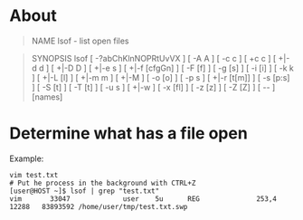 # About

>NAME
       lsof - list open files

>SYNOPSIS
       lsof  [  -?abChKlnNOPRtUvVX ] [ -A A ] [ -c c ] [ +c c ] [ +|-d d ] [ +|-D D ] [ +|-e s ] [ +|-f [cfgGn] ] [ -F [f] ] [ -g [s] ] [ -i [i] ] [ -k k ] [ +|-L [l] ] [ +|-m m ] [ +|-M ] [ -o [o] ] [ -p s ] [ +|-r [t[m<fmt>]] ] [
       -s [p:s] ] [ -S [t] ] [ -T [t] ] [ -u s ] [ +|-w ] [ -x [fl] ] [ -z [z] ] [ -Z [Z] ] [ -- ] [names]


# Determine what has a file open

Example:
```
vim test.txt
# Put he process in the background with CTRL+Z
[user@HOST ~]$ lsof | grep "test.txt"
vim       33047             user    5u      REG              253,4     12288   83893592 /home/user/tmp/test.txt.swp
```
